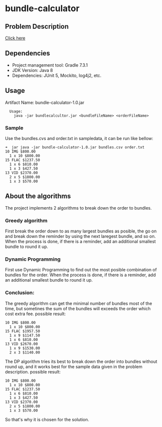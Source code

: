 bundle-calculator
===================

Problem Description
-----------
[Click here](problem.md)

## Dependencies

- Project management tool: Gradle 7.3.1
- JDK Version: Java 8
- Dependencies: JUnit 5, Mockito, log4j2, etc.


## Usage
Artifact Name: bundle-calculator-1.0.jar
```
  Usage: 
    java -jar bundlecalcultor.jar <bundleFileName> <orderFileName>
```
### Sample
Use the bundles.cvs and order.txt in sampledata, it can be run like bellow:
```
➜  jar java -jar bundle-calculator-1.0.jar bundles.csv order.txt 
10 IMG $800.00
  1 x 10 $800.00
15 FLAC $1237.50
  1 x 6 $810.00
  1 x 3 $427.50
13 VID $2370.00
  2 x 5 $1800.00
  1 x 3 $570.00
```

## About the algorithms
The project implements 2 algorithms to break down the order to bundles.

### Greedy algorithm
First break the order down to as many largest bundles as posible, the go on and break down the reminder by using the next laregest bundle, and so on.
When the process is done, if there is a reminder, add an additional smallest bundle to round it up.

### Dynamic Programming
First use Dynamic Programming to find out the most posible combination of bundles for the order. 
When the process is done, if there is a reminder, add an additional smallest bundle to round it up.

### Conclusion:
The greedy algorithm can get the minimal number of bundles most of the time, but sometines the sum of the bundles will exceeds the order which cost extra fee.
possible result:
```
10 IMG $800.00
  1 x 10 $800.00
15 FLAC $1957.50
  1 x 9 $1147.50
  1 x 6 $810.00
13 VID $2670.00
  1 x 9 $1530.00
  2 x 3 $1140.00
```
The DP algorithm tries its best to break down the order into bundles without round up, and it works best for the sample data given in the problem description.
possible result:
```
10 IMG $800.00
  1 x 10 $800.00
15 FLAC $1237.50
  1 x 6 $810.00
  1 x 3 $427.50
13 VID $2370.00
  2 x 5 $1800.00
  1 x 3 $570.00
```
So that's why it is chosen for the solution.
